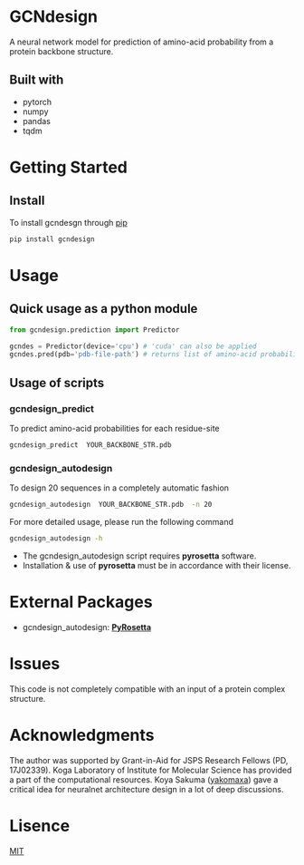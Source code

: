 # GCNdesign

A neural network model for prediction of amino-acid probability from a protein backbone structure.

## Built with
- pytorch
- numpy
- pandas
- tqdm

# Getting Started

## Install
To install gcndesgn through [pip](https://pypi.org/project/gcndesign)
```bash
pip install gcndesign
```

# Usage

## Quick usage as a python module
```python
from gcndesign.prediction import Predictor

gcndes = Predictor(device='cpu') # 'cuda' can also be applied
gcndes.pred(pdb='pdb-file-path') # returns list of amino-acid probabilities
```

## Usage of scripts

### gcndesign_predict
To predict amino-acid probabilities for each residue-site
```bash
gcndesign_predict  YOUR_BACKBONE_STR.pdb
```

### gcndesign_autodesign
To design 20 sequences in a completely automatic fashion

```bash
gcndesign_autodesign  YOUR_BACKBONE_STR.pdb  -n 20
```

For more detailed usage, please run the following command
```bash
gcndesign_autodesign -h
```

* The gcndesign_autodesign script requires **pyrosetta** software.
* Installation & use of **pyrosetta** must be in accordance with their license.

# External Packages
- gcndesign_autodesign: [**PyRosetta**](https://www.pyrosetta.org/)

# Issues
This code is not completely compatible with an input of a protein complex structure.

# Acknowledgments
The author was supported by Grant-in-Aid for JSPS Research Fellows (PD, 17J02339).
Koga Laboratory of Institute for Molecular Science has provided a part of the computational resources.
Koya Sakuma ([yakomaxa](https://github.com/yakomaxa)) gave a critical idea for neuralnet architecture design in a lot of deep discussions.

# Lisence
[MIT](https://choosealicense.com/licenses/mit/)

